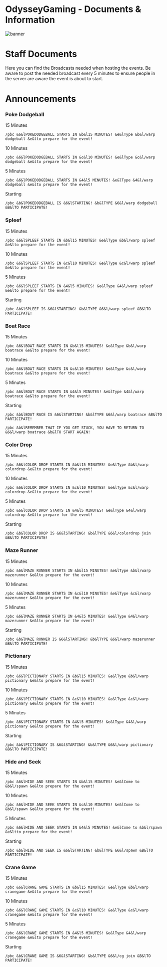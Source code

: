 # OdysseyGaming - Documents & Information 
![banner](https://media.discordapp.net/attachments/296281857232732161/923335879672594442/unknown.png)
# Staff Documents 

Here you can find the Broadcasts needed when hosting the events. Be aware to post the needed broadcast every 5 minutes to ensure people in the server are aware the event is about to start. 


# Announcements

### Poke Dodgeball

15 Minutes 
```
/pbc &6&lPOKEDODGEBALL STARTS IN &b&l15 MINUTES! &e&lType &b&l/warp dodgeball &e&lto prepare for the event!
```
10 Minutes
```
/pbc &6&lPOKEDODGEBALL STARTS IN &c&l10 MINUTES! &e&lType &c&l/warp dodgeball &e&lto prepare for the event!
```
5 Minutes
```
/pbc &6&lPOKEDODGEBALL STARTS IN &4&l5 MINUTES! &e&lType &4&l/warp dodgeball &e&lto prepare for the event!
```
Starting
```
/pbc &b&lPOKEDODGEBALL IS &6&lSTARTING! &b&lTYPE &6&l/warp dodgeball &B&lTO PARTICIPATE!
```

### Spleef

15 Minutes 
```
/pbc &6&lSPLEEF STARTS IN &b&l15 MINUTES! &e&lType &b&l/warp spleef &e&lto prepare for the event!
```
10 Minutes
```
/pbc &6&lSPLEEF STARTS IN &c&l10 MINUTES! &e&lType &c&l/warp spleef &e&lto prepare for the event!
```
5 Minutes
```
/pbc &6&lSPLEEF STARTS IN &4&l5 MINUTES! &e&lType &4&l/warp spleef &e&lto prepare for the event!
```
Starting
```
/pbc &b&lSPLEEF IS &6&lSTARTING! &b&lTYPE &6&l/warp spleef &B&lTO PARTICIPATE!
```

### Boat Race

15 Minutes 
```
/pbc &6&lBOAT RACE STARTS IN &b&l15 MINUTES! &e&lType &b&l/warp boatrace &e&lto prepare for the event!
```
10 Minutes
```
/pbc &6&lBOAT RACE STARTS IN &c&l10 MINUTES! &e&lType &c&l/warp boatrace &e&lto prepare for the event!
```
5 Minutes
```
/pbc &6&lBOAT RACE STARTS IN &4&l5 MINUTES! &e&lType &4&l/warp boatrace &e&lto prepare for the event!
```
Starting
```
/pbc &b&lBOAT RACE IS &6&lSTARTING! &b&lTYPE &6&l/warp boatrace &B&lTO PARTICIPATE!

/pbc &b&lREMEMBER THAT IF YOU GET STUCK, YOU HAVE TO RETURN TO &6&l/warp boatrace &b&lTO START AGAIN!
```

### Color Drop

15 Minutes 
```
/pbc &6&lCOLOR DROP STARTS IN &b&l15 MINUTES! &e&lType &b&l/warp colordrop &e&lto prepare for the event!
```
10 Minutes
```
/pbc &6&lCOLOR DROP STARTS IN &c&l10 MINUTES! &e&lType &c&l/warp colordrop &e&lto prepare for the event!
```
5 Minutes
```
/pbc &6&lCOLOR DROP STARTS IN &4&l5 MINUTES! &e&lType &4&l/warp colordrop &e&lto prepare for the event!
```
Starting
```
/pbc &b&lCOLOR DROP IS &6&lSTARTING! &b&lTYPE &6&l/colordrop join &B&lTO PARTICIPATE!
```

### Maze Runner

15 Minutes 
```
/pbc &6&lMAZE RUNNER STARTS IN &b&l15 MINUTES! &e&lType &b&l/warp mazerunner &e&lto prepare for the event!
```
10 Minutes
```
/pbc &6&lMAZE RUNNER STARTS IN &c&l10 MINUTES! &e&lType &c&l/warp mazerunner &e&lto prepare for the event!
```
5 Minutes
```
/pbc &6&lMAZE RUNNER STARTS IN &4&l5 MINUTES! &e&lType &4&l/warp mazerunner &e&lto prepare for the event!
```
Starting
```
/pbc &b&lMAZE RUNNER IS &6&lSTARTING! &b&lTYPE &6&l/warp mazerunner &B&lTO PARTICIPATE!
```

### Pictionary

15 Minutes 
```
/pbc &6&lPICTIONARY STARTS IN &b&l15 MINUTES! &e&lType &b&l/warp pictionary &e&lto prepare for the event!
```
10 Minutes
```
/pbc &6&lPICTIONARY STARTS IN &c&l10 MINUTES! &e&lType &c&l/warp pictionary &e&lto prepare for the event!
```
5 Minutes
```
/pbc &6&lPICTIONARY STARTS IN &4&l5 MINUTES! &e&lType &4&l/warp pictionary &e&lto prepare for the event!
```
Starting
```
/pbc &b&lPICTIONARY IS &6&lSTARTING! &b&lTYPE &6&l/warp pictionary &B&lTO PARTICIPATE!
```

### Hide and Seek

15 Minutes 
```
/pbc &6&lHIDE AND SEEK STARTS IN &b&l15 MINUTES! &e&lCome to &b&l/spawn &e&lto prepare for the event!
```
10 Minutes
```
/pbc &6&lHIDE AND SEEK STARTS IN &c&l10 MINUTES! &e&lCome to &b&l/spawn &e&lto prepare for the event!
```
5 Minutes
```
/pbc &6&lHIDE AND SEEK STARTS IN &4&l5 MINUTES! &e&lCome to &b&l/spawn &e&ltto prepare for the event!
```
Starting
```
/pbc &b&lHIDE AND SEEK IS &6&lSTARTING! &b&lTYPE &6&l/spawn &B&lTO PARTICIPATE!
```

### Crane Game

15 Minutes 
```
/pbc &6&lCRANE GAME STARTS IN &b&l15 MINUTES! &e&lType &b&l/warp cranegame &e&lto prepare for the event!
```
10 Minutes
```
/pbc &6&lCRANE GAME STARTS IN &c&l10 MINUTES! &e&lType &c&l/warp cranegame &e&lto prepare for the event!
```
5 Minutes
```
/pbc &6&lCRANE GAME STARTS IN &4&l5 MINUTES! &e&lType &4&l/warp cranegame &e&lto prepare for the event!
```
Starting
```
/pbc &b&lCRANE GAME IS &6&lSTARTING! &b&lTYPE &6&l/cg join &B&lTO PARTICIPATE!
```

